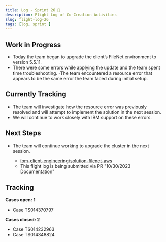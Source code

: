 ```yaml
---
title: Log - Sprint 26 🛫
description: Flight Log of Co-Creation Activities
slug: flight-log-26
tags: [log, sprint ]
---
```


## Work in Progress
- Today the team began to upgrade the client’s FileNet environment to version 5.5.11.
- There were some errors while applying the update and the team spent time troubleshooting.
-The team encountered a resource error that appears to be the same error the team faced during initial setup.  
## Currently Tracking
- The team will investigate how the resource error was previously resolved and will attempt to implement the solution in the next session.
- We will continue to work closely with IBM support on these errors.
## Next Steps
- The team will continue working to upgrade the cluster in the next session.
  
    - [ibm-client-engineering/solution-filenet-aws](https://trello.com/c/o1nc3JXp/1-cluster-and-database-troubleshooting)
    - This flight log is being submitted via PR "10/30/2023 Documentation"

## Tracking
**Cases open: 1**
  - Case TS014370797
  
**Cases closed: 2**
  - Case TS014232963
  - Case TS014348824